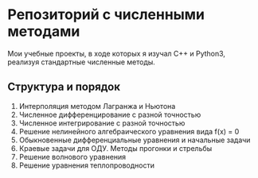 # Репозиторий с численными методами
Мои учебные проекты, в ходе которых я изучал C++ и Python3, 
реализуя стандартные численные методы.
## Структура и порядок
1) Интерполяция методом Лагранжа и Ньютона  
2) Численное дифференцирование с разной точностью  
3) Численное интегрирование с разной точностью
4) Решение нелинейного алгебраического уравнения вида f(x) = 0
5) Обыкновенные дифференциальные уравнения и начальные задачи
6) Краевые задачи для ОДУ. Методы прогонки и стрельбы
7) Решение волнового уравнения
8) Решение уравнения теплопроводности
